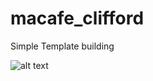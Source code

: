 # macafe_clifford

Simple Template building

![alt text](https://github.com/cliffordten/macafe_clifford/master/Images/preview.png.jpg?raw=true)
